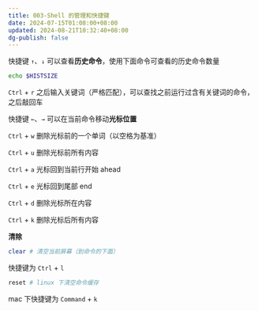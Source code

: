 ```yaml
---
title: 003-Shell 的管理和快捷键
date: 2024-07-15T01:08:00+08:00
updated: 2024-08-21T10:32:40+08:00
dg-publish: false
---
```


快捷键 `↑`、`↓` 可以查看**历史命令**，使用下面命令可查看的历史命令数量

```sh
echo $HISTSIZE
```

`Ctrl` + `r` 之后输入关键词（严格匹配），可以查找之前运行过含有关键词的命令，之后敲回车

快捷键 `←`、`→` 可以在当前命令移动**光标位置**

`Ctrl` + `w` 删除光标前的一个单词（以空格为基准）

`Ctrl` + `u` 删除光标前所有内容

`Ctrl` + `a` 光标回到当前行开始 ahead

`Ctrl` + `e` 光标回到尾部 end

`Ctrl` + `d` 删除光标所在内容

`Ctrl` + `k` 删除光标后所有内容

**清除**

```sh
clear # 清空当前屏幕（到命令的下面） 
```

快捷键为 `Ctrl` + `l`

```sh
reset # linux 下清空命令缓存
```

mac 下快捷键为 `Command` + `k`

